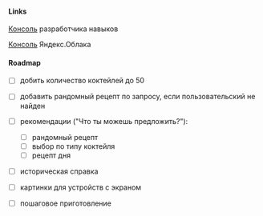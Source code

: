 #### Links

[Консоль](https://dialogs.yandex.ru/developer/skills/962f71ad-583a-4393-899b-a98578ac657b) разработчика навыков

[Консоль](https://console.cloud.yandex.ru/folders/b1gts2evht57ue2k9gp5/functions/function/d4epuoh3cv0og66hsbf7) Яндекс.Облака

#### Roadmap

- [ ] добить количество коктейлей до 50
- [ ] добавить рандомный рецепт по запросу, если пользовательский не найден
- [ ] рекомендации ("Что ты можешь предложить?"):
    - [ ] рандомный рецепт 
    - [ ] выбор по типу коктейля
    - [ ] рецепт дня
- [ ] историческая справка
- [ ] картинки для устройств с экраном
- [ ] пошаговое приготовление
    